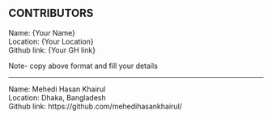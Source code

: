 <h2 align="left">CONTRIBUTORS</h2>

<p>Name: {Your Name}<br>
Location: {Your Location} <br>
Github link: {Your GH link} </p>

Note- copy above format and fill your details
_______________________________________________________________________________
<p>Name: Mehedi Hasan Khairul<br>
Location: Dhaka, Bangladesh <br>
Github link: https://github.com/mehedihasankhairul/  </p>
